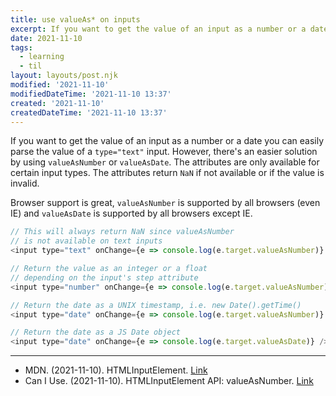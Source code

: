 ```yaml
---
title: use valueAs* on inputs
excerpt: If you want to get the value of an input as a number or a date you can easily parse the value of a type="text" input
date: 2021-11-10
tags:
  - learning
  - til
layout: layouts/post.njk
modified: '2021-11-10'
modifiedDateTime: '2021-11-10 13:37'
created: '2021-11-10'
createdDateTime: '2021-11-10 13:37'
---
```


If you want to get the value of an input as a number or a date you can easily parse the value of a `type="text"` input. However, there's an easier solution by using `valueAsNumber` or `valueAsDate`. The attributes are only available for certain input types. The attributes return `NaN` if not available or if the value is invalid.

Browser support is great, `valueAsNumber` is supported by all browsers (even IE) and `valueAsDate` is supported by all browsers except IE.

```js
// This will always return NaN since valueAsNumber
// is not available on text inputs
<input type="text" onChange={e => console.log(e.target.valueAsNumber)} />

// Return the value as an integer or a float
// depending on the input's step attribute
<input type="number" onChange={e => console.log(e.target.valueAsNumber)} />

// Return the date as a UNIX timestamp, i.e. new Date().getTime()
<input type="date" onChange={e => console.log(e.target.valueAsNumber)} />

// Return the date as a JS Date object
<input type="date" onChange={e => console.log(e.target.valueAsDate)} />
```

---

- MDN. (2021-11-10). HTMLInputElement. [Link](https://developer.mozilla.org/en-US/docs/Web/API/HTMLInputElement)
- Can I Use. (2021-11-10). HTMLInputElement API: valueAsNumber. [Link](https://caniuse.com/mdn-api_htmlinputelement_valueasnumber)
